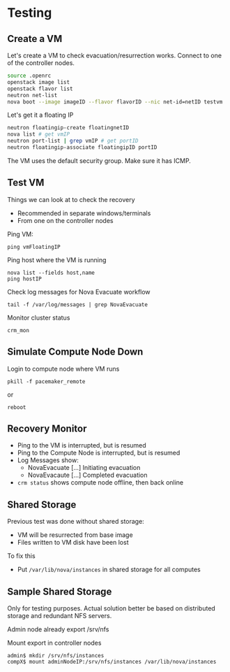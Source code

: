 <!-- .slide: data-state="section-break" id="testing" data-menu-title="Testing" -->
# Testing


<!-- .slide: data-state="normal" id="create-vm" -->
## Create a VM

Let's create a VM to check evacuation/resurrection works.
Connect to one of the controller nodes.

```sh
source .openrc
openstack image list
openstack flavor list
neutron net-list
nova boot --image imageID --flavor flavorID --nic net-id=netID testvm
```

Let's get it a floating IP

```sh
neutron floatingip-create floatingnetID
nova list # get vmIP
neutron port-list | grep vmIP # get portID
neutron floatingip-associate floatingipID portID
```

The VM uses the default security group. Make sure it has ICMP.


<!-- .slide: data-state="normal" id="test-vm" -->
## Test VM

Things we can look at to check the recovery
* Recommended in separate windows/terminals
* From one on the controller nodes

Ping VM:
```
ping vmFloatingIP
```

Ping host where the VM is running
```
nova list --fields host,name
ping hostIP
```

Check log messages for Nova Evacuate workflow
```
tail -f /var/log/messages | grep NovaEvacuate
```

Monitor cluster status
```
crm_mon
```


<!-- .slide: data-state="normal" id="simulate-down" -->
## Simulate Compute Node Down

Login to compute node where VM runs

```
pkill -f pacemaker_remote
```

or

```
reboot
```


<!-- .slide: data-state="normal" id="recovery-monitor" -->
## Recovery Monitor

* Ping to the VM is interrupted, but is resumed
* Ping to the Compute Node is interrupted, but is resumed
* Log Messages show:
  * NovaEvacuate [...] Initiating evacuation
  * NovaEvacaute [...] Completed evacuation
* `crm status` shows compute node offline, then back online


<!-- .slide: data-state="normal" id="shared-storage" -->
## Shared Storage

Previous test was done without shared storage:
* VM will be resurrected from base image
* Files written to VM disk have been lost

To fix this
* Put `/var/lib/nova/instances` in shared storage for all computes


<!-- .slide: data-state="normal" id="sample-shared-storage" -->
## Sample Shared Storage

Only for testing purposes. Actual solution better be based on distributed storage and redundant NFS servers.

Admin node already export /srv/nfs

Mount export in controller nodes
```
admin$ mkdir /srv/nfs/instances
compX$ mount adminNodeIP:/srv/nfs/instances /var/lib/nova/instances
```

